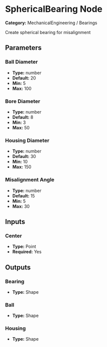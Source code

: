 
# SphericalBearing Node

**Category:** MechanicalEngineering / Bearings

Create spherical bearing for misalignment

## Parameters


### Ball Diameter
- **Type:** number
- **Default:** 20
- **Min:** 5
- **Max:** 100



### Bore Diameter
- **Type:** number
- **Default:** 8
- **Min:** 3
- **Max:** 50



### Housing Diameter
- **Type:** number
- **Default:** 30
- **Min:** 10
- **Max:** 150



### Misalignment Angle
- **Type:** number
- **Default:** 15
- **Min:** 5
- **Max:** 30



## Inputs


### Center
- **Type:** Point
- **Required:** Yes



## Outputs


### Bearing
- **Type:** Shape



### Ball
- **Type:** Shape



### Housing
- **Type:** Shape




